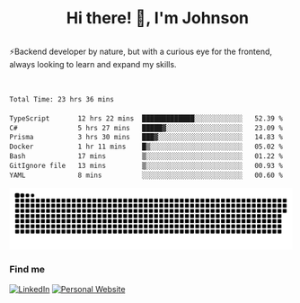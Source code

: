 <div id="user-content-toc">
  <ul align="center">
    <summary><h1 style="display: inline-block">Hi there! 👋, I'm Johnson</h1></summary>
  </ul>
</div>

⚡Backend developer by nature, but with a curious eye for the frontend, always looking to learn and expand my skills.

<br>


<!--START_SECTION:waka-->

```txt
Total Time: 23 hrs 36 mins

TypeScript       12 hrs 22 mins  █████████████░░░░░░░░░░░░   52.39 %
C#               5 hrs 27 mins   █████▓░░░░░░░░░░░░░░░░░░░   23.09 %
Prisma           3 hrs 30 mins   ███▓░░░░░░░░░░░░░░░░░░░░░   14.83 %
Docker           1 hr 11 mins    █▒░░░░░░░░░░░░░░░░░░░░░░░   05.02 %
Bash             17 mins         ▒░░░░░░░░░░░░░░░░░░░░░░░░   01.22 %
GitIgnore file   13 mins         ▒░░░░░░░░░░░░░░░░░░░░░░░░   00.93 %
YAML             8 mins          ░░░░░░░░░░░░░░░░░░░░░░░░░   00.60 %
```

<!--END_SECTION:waka-->

<picture>
  <source  srcset="https://github.com/joshwambere/joshwambere/blob/output/github-contribution-grid-snake-dark.svg?palette=github-dark">
  <source  srcset="https://github.com/joshwambere/joshwambere/blob/output/github-contribution-grid-snake.svg">
  <img alt="github contribution grid snake animation" src="https://github.com/joshwambere/joshwambere/blob/output/github-contribution-grid-snake.svg">
</picture>

### Find me
<a href="https://www.linkedin.com/in/dusabe-johnson" target="_blank"><img src="https://img.shields.io/badge/LinkedIn-%230077B5.svg?&style=flat&logo=linkedin&logoColor=white" alt="LinkedIn"></a>
‎‎ [![Personal Website](https://img.shields.io/badge/visit-Johnsonis.me-blue)](https://johnsonis.me/)
